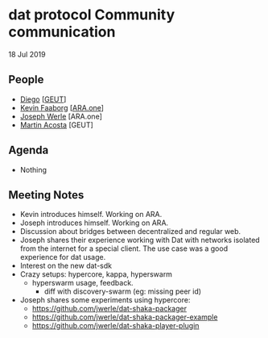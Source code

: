 # dat protocol Community communication

18 Jul 2019

## People

* [Diego](https://github.com/@dpaez) [[GEUT](https://geutstudio.com)]
* [Kevin Faaborg](https://github.com/zootella) [[ARA.one](https://ara.one)]
* [Joseph Werle](https://github.com/jwerle) [ARA.one]
* [Martin Acosta](https://github.com/tinchoz49) [GEUT]

## Agenda

* Nothing

## Meeting Notes
- Kevin introduces himself. Working on ARA.
- Joseph introduces himself. Working on ARA.
- Discussion about bridges between decentralized and regular web.
- Joseph shares their experience working with Dat with  networks isolated from the internet for a special client. The use case was a good experience for dat usage.
- Interest on the new dat-sdk
- Crazy setups: hypercore, kappa, hyperswarm
    - hyperswarm usage, feedback.
        - diff with discovery-swarm (eg: missing peer id)
- Joseph shares some experiments using hypercore:
    - https://github.com/jwerle/dat-shaka-packager
    - https://github.com/jwerle/dat-shaka-packager-example
    - https://github.com/jwerle/dat-shaka-player-plugin

